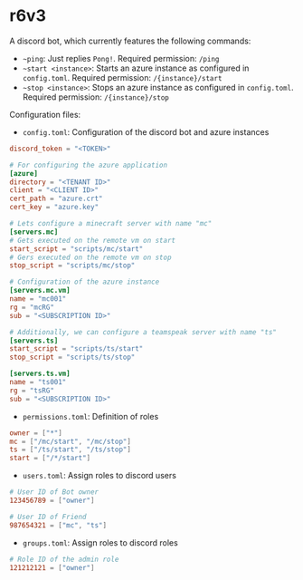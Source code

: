 # r6v3

A discord bot, which currently features the following commands:
- `~ping`: Just replies `Pong!`. Required permission: `/ping`
- `~start <instance>`: Starts an azure instance as configured in `config.toml`. Required permission: `/{instance}/start`
- `~stop <instance>`: Stops an azure instance as configured in `config.toml`. Required permission: `/{instance}/stop`

Configuration files:

- `config.toml`: Configuration of the discord bot and azure instances
```toml
discord_token = "<TOKEN>"

# For configuring the azure application
[azure]
directory = "<TENANT ID>"
client = "<CLIENT ID>"
cert_path = "azure.crt"
cert_key = "azure.key"

# Lets configure a minecraft server with name "mc"
[servers.mc]
# Gets executed on the remote vm on start
start_script = "scripts/mc/start"
# Gers executed on the remote vm on stop
stop_script = "scripts/mc/stop"

# Configuration of the azure instance
[servers.mc.vm]
name = "mc001"
rg = "mcRG"
sub = "<SUBSCRIPTION ID>"

# Additionally, we can configure a teamspeak server with name "ts"
[servers.ts]
start_script = "scripts/ts/start"
stop_script = "scripts/ts/stop"

[servers.ts.vm]
name = "ts001"
rg = "tsRG"
sub = "<SUBSCRIPTION ID>"
```

- `permissions.toml`: Definition of roles
```toml
owner = ["*"]
mc = ["/mc/start", "/mc/stop"]
ts = ["/ts/start", "/ts/stop"]
start = ["/*/start"]
```

- `users.toml`: Assign roles to discord users
```toml
# User ID of Bot owner
123456789 = ["owner"]

# User ID of Friend
987654321 = ["mc", "ts"]
```

- `groups.toml`: Assign roles to discord roles
```toml
# Role ID of the admin role
121212121 = ["owner"]
```
